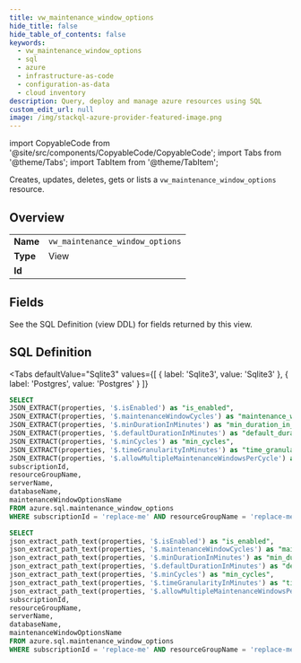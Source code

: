 ```yaml
--- 
title: vw_maintenance_window_options
hide_title: false
hide_table_of_contents: false
keywords:
  - vw_maintenance_window_options
  - sql
  - azure
  - infrastructure-as-code
  - configuration-as-data
  - cloud inventory
description: Query, deploy and manage azure resources using SQL
custom_edit_url: null
image: /img/stackql-azure-provider-featured-image.png
---
```


import CopyableCode from '@site/src/components/CopyableCode/CopyableCode';
import Tabs from '@theme/Tabs';
import TabItem from '@theme/TabItem';

Creates, updates, deletes, gets or lists a <code>vw_maintenance_window_options</code> resource.

## Overview
<table><tbody>
<tr><td><b>Name</b></td><td><code>vw_maintenance_window_options</code></td></tr>
<tr><td><b>Type</b></td><td>View</td></tr>
<tr><td><b>Id</b></td><td><CopyableCode code="azure.sql.vw_maintenance_window_options" /></td></tr>
</tbody></table>

## Fields

See the SQL Definition (view DDL) for fields returned by this view.

## SQL Definition

<Tabs
defaultValue="Sqlite3"
values={[
{ label: 'Sqlite3', value: 'Sqlite3' },
{ label: 'Postgres', value: 'Postgres' }
]}
>
<TabItem value="Sqlite3">

```sql
SELECT
JSON_EXTRACT(properties, '$.isEnabled') as "is_enabled",
JSON_EXTRACT(properties, '$.maintenanceWindowCycles') as "maintenance_window_cycles",
JSON_EXTRACT(properties, '$.minDurationInMinutes') as "min_duration_in_minutes",
JSON_EXTRACT(properties, '$.defaultDurationInMinutes') as "default_duration_in_minutes",
JSON_EXTRACT(properties, '$.minCycles') as "min_cycles",
JSON_EXTRACT(properties, '$.timeGranularityInMinutes') as "time_granularity_in_minutes",
JSON_EXTRACT(properties, '$.allowMultipleMaintenanceWindowsPerCycle') as "allow_multiple_maintenance_windows_per_cycle",
subscriptionId,
resourceGroupName,
serverName,
databaseName,
maintenanceWindowOptionsName
FROM azure.sql.maintenance_window_options
WHERE subscriptionId = 'replace-me' AND resourceGroupName = 'replace-me' AND serverName = 'replace-me' AND databaseName = 'replace-me' AND maintenanceWindowOptionsName = 'replace-me';
```

</TabItem>
<TabItem value="Postgres">

```sql
SELECT
json_extract_path_text(properties, '$.isEnabled') as "is_enabled",
json_extract_path_text(properties, '$.maintenanceWindowCycles') as "maintenance_window_cycles",
json_extract_path_text(properties, '$.minDurationInMinutes') as "min_duration_in_minutes",
json_extract_path_text(properties, '$.defaultDurationInMinutes') as "default_duration_in_minutes",
json_extract_path_text(properties, '$.minCycles') as "min_cycles",
json_extract_path_text(properties, '$.timeGranularityInMinutes') as "time_granularity_in_minutes",
json_extract_path_text(properties, '$.allowMultipleMaintenanceWindowsPerCycle') as "allow_multiple_maintenance_windows_per_cycle",
subscriptionId,
resourceGroupName,
serverName,
databaseName,
maintenanceWindowOptionsName
FROM azure.sql.maintenance_window_options
WHERE subscriptionId = 'replace-me' AND resourceGroupName = 'replace-me' AND serverName = 'replace-me' AND databaseName = 'replace-me' AND maintenanceWindowOptionsName = 'replace-me';
```

</TabItem>
</Tabs>
